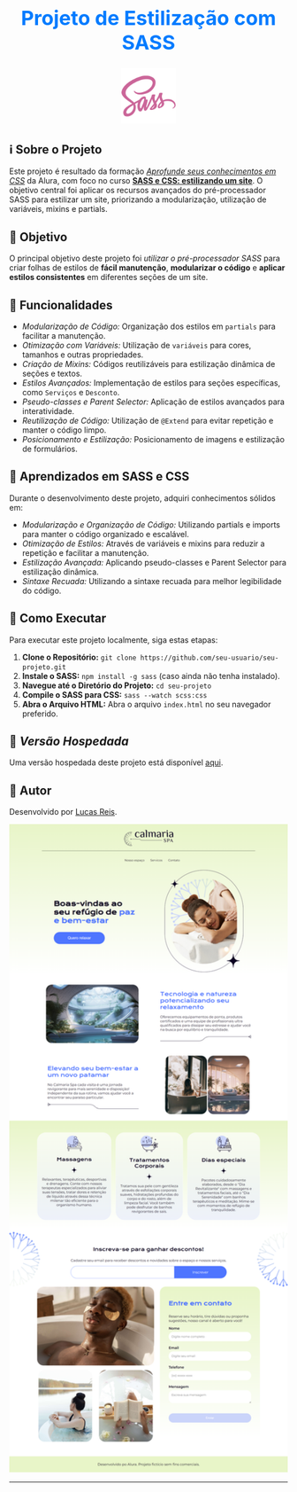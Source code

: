 
<div align="center">
    <h1 style="color: #007bff; font-size: 36px;"> Projeto de Estilização com SASS </h1>
    <img src="https://raw.githubusercontent.com/devicons/devicon/master/icons/sass/sass-original.svg" alt="SASS Logo" width="100px" />
</div>

## ℹ️ **Sobre o Projeto**

Este projeto é resultado da formação [*Aprofunde seus conhecimentos em CSS*](https://cursos.alura.com.br/formacao-css-estilos) da Alura, com foco no curso [**SASS e CSS: estilizando um site**](https://cursos.alura.com.br/course/sass-css-estilizando-site). O objetivo central foi aplicar os recursos avançados do pré-processador SASS para estilizar um site, priorizando a modularização, utilização de variáveis, mixins e partials.

## 🎯 **Objetivo**

O principal objetivo deste projeto foi *utilizar o pré-processador SASS* para criar folhas de estilos de **fácil manutenção**, **modularizar o código** e **aplicar estilos consistentes** em diferentes seções de um site.

## 🔧 **Funcionalidades**

- *Modularização de Código:* Organização dos estilos em `partials` para facilitar a manutenção.
- *Otimização com Variáveis:* Utilização de `variáveis` para cores, tamanhos e outras propriedades.
- *Criação de Mixins:* Códigos reutilizáveis para estilização dinâmica de seções e textos.
- *Estilos Avançados:* Implementação de estilos para seções específicas, como `Serviços` e `Desconto`.
- *Pseudo-classes e Parent Selector:* Aplicação de estilos avançados para interatividade.
- *Reutilização de Código:* Utilização de `@Extend` para evitar repetição e manter o código limpo.
- *Posicionamento e Estilização:* Posicionamento de imagens e estilização de formulários.

## 🧠 **Aprendizados em SASS e CSS**

Durante o desenvolvimento deste projeto, adquiri conhecimentos sólidos em:

- *Modularização e Organização de Código:* Utilizando partials e imports para manter o código organizado e escalável.
- *Otimização de Estilos:* Através de variáveis e mixins para reduzir a repetição e facilitar a manutenção.
- *Estilização Avançada:* Aplicando pseudo-classes e Parent Selector para estilização dinâmica.
- *Sintaxe Recuada:* Utilizando a sintaxe recuada para melhor legibilidade do código.

## 🚀 **Como Executar**

Para executar este projeto localmente, siga estas etapas:

1. **Clone o Repositório:** `git clone https://github.com/seu-usuario/seu-projeto.git`
2. **Instale o SASS:** `npm install -g sass` (caso ainda não tenha instalado).
3. **Navegue até o Diretório do Projeto:** `cd seu-projeto`
4. **Compile o SASS para CSS:** `sass --watch scss:css`
5. **Abra o Arquivo HTML:** Abra o arquivo `index.html` no seu navegador preferido.

## 🔗 *Versão Hospedada*

Uma versão hospedada deste projeto está disponível [aqui](https://calmariaspar.vercel.app/).

## 👤 **Autor**

Desenvolvido por [Lucas Reis](https://www.linkedin.com/in/lucasreisv/).

<div align="center">
    <img src="/assets/calmariaSpar.png" width="600px" alt="Screenshot do Projeto" />
</div>

---
